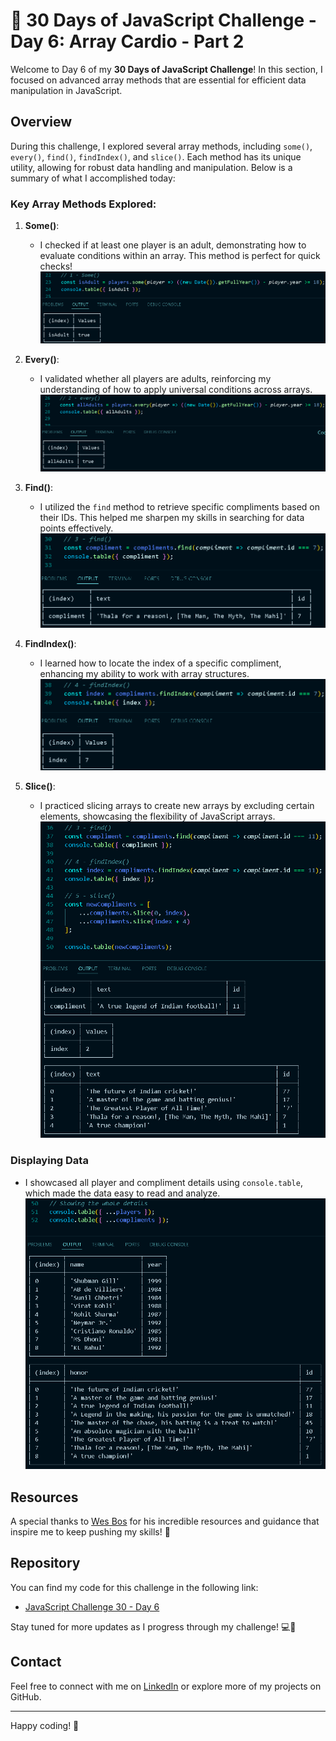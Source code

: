 # 🚀 30 Days of JavaScript Challenge - Day 6: Array Cardio - Part 2

Welcome to Day 6 of my **30 Days of JavaScript Challenge**! In this section, I focused on advanced array methods that are essential for efficient data manipulation in JavaScript.

## Overview

During this challenge, I explored several array methods, including `some()`, `every()`, `find()`, `findIndex()`, and `slice()`. Each method has its unique utility, allowing for robust data handling and manipulation. Below is a summary of what I accomplished today:

### Key Array Methods Explored:

1. **Some()**:  
   - I checked if at least one player is an adult, demonstrating how to evaluate conditions within an array. This method is perfect for quick checks!
   ![Some](Assets/images/1-some.png)

2. **Every()**:  
   - I validated whether all players are adults, reinforcing my understanding of how to apply universal conditions across arrays.
   ![Every](Assets/images/2-every.png)

3. **Find()**:  
   - I utilized the `find` method to retrieve specific compliments based on their IDs. This helped me sharpen my skills in searching for data points effectively.
   ![Find](Assets/images/3-find.png)

4. **FindIndex()**:  
   - I learned how to locate the index of a specific compliment, enhancing my ability to work with array structures.
   ![FindIndex](Assets/images/4-findIndex.png)

5. **Slice()**:  
   - I practiced slicing arrays to create new arrays by excluding certain elements, showcasing the flexibility of JavaScript arrays.
   ![Slice](Assets/images/5-slice.png)

### Displaying Data

- I showcased all player and compliment details using `console.table`, which made the data easy to read and analyze.
   ![Details](Assets/images/6-details.png)

## Resources

A special thanks to [Wes Bos](https://wesbos.com/) for his incredible resources and guidance that inspire me to keep pushing my skills! 🙌


## Repository

You can find my code for this challenge in the following link:

- [JavaScript Challenge 30 - Day 6](https://github.com/Ash-dot-coder/JavaScript_Challenge30/tree/Js30/Day%2006%20-%20%5BArray-Cardio%202%5D)

Stay tuned for more updates as I progress through my challenge! 💻🚀

## Contact

Feel free to connect with me on [LinkedIn](https://www.linkedin.com/in/aayush-kohre-dev1/) or explore more of my projects on GitHub.

---

Happy coding! 🌟
